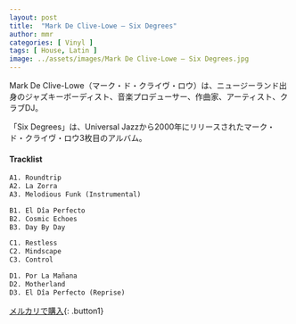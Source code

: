 ```yaml
---
layout: post
title:  "Mark De Clive-Lowe – Six Degrees"
author: mmr
categories: [ Vinyl ]
tags: [ House, Latin ]
image: ../assets/images/Mark De Clive-Lowe – Six Degrees.jpg
---
```


Mark De Clive-Lowe（マーク・ド・クライヴ・ロウ）は、ニュージーランド出身のジャズキーボーディスト、音楽プロデューサー、作曲家、アーティスト、クラブDJ。

「Six Degrees」は、Universal Jazzから2000年にリリースされたマーク・ド・クライヴ・ロウ3枚目のアルバム。

#### Tracklist
```md
A1. Roundtrip
A2. La Zorra
A3. Melodious Funk (Instrumental)

B1. El Dîa Perfecto
B2. Cosmic Echoes
B3. Day By Day

C1. Restless
C2. Mindscape
C3. Control

D1. Por La Mañana
D2. Motherland
D3. El Dîa Perfecto (Reprise)
```

[メルカリで購入](https://jp.mercari.com/item/m41280420155){: .button1}

